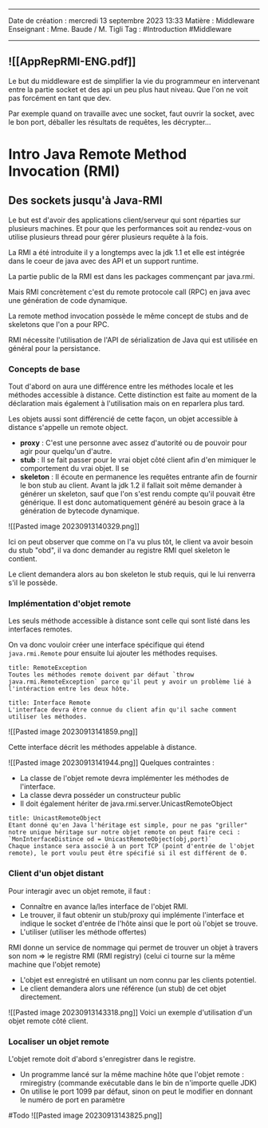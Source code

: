  ---

 Date de création : mercredi 13 septembre 2023 13:33
 Matière : Middleware
 Enseignant : Mme. Baude / M. Tigli
 Tag : #Introduction #Middleware

---
 ![[AppRepRMI-ENG.pdf]]
---

Le but du middleware est de simplifier la vie du programmeur en intervenant entre la partie socket et des api un peu plus haut niveau. Que l'on ne voit pas forcément en tant que dev.

Par exemple quand on travaille avec une socket, faut ouvrir la socket, avec le bon port, déballer les résultats de requêtes, les décrypter...

# Intro Java Remote Method Invocation (RMI)

## Des sockets jusqu'à Java-RMI

Le but est d'avoir des applications client/serveur qui sont réparties sur plusieurs machines. Et pour que les performances soit au rendez-vous on utilise plusieurs thread pour gérer plusieurs requête à la fois.

La RMI a été  introduite il y a longtemps avec la jdk 1.1 et elle est intégrée dans le coeur de java avec des API et un support runtime.

La partie public de la RMI est dans les packages commençant par java.rmi.

Mais RMI concrètement c'est du remote protocole call (RPC) en java avec une génération de code dynamique.

La remote method invocation possède le même concept de stubs and de skeletons que l'on a pour RPC.

RMI nécessite l'utilisation de l'API de sérialization de Java qui est utilisée en général pour la persistance.

### Concepts de base

Tout d'abord on aura une différence entre les méthodes locale et les méthodes accessible à distance. Cette distinction est faite au moment de la déclaration mais également à l'utilisation mais on en reparlera plus tard.

Les objets aussi sont différencié de cette façon, un objet accessible à distance s'appelle un remote object.

- **proxy** : C'est une personne avec assez d'autorité ou de pouvoir pour agir pour quelqu'un d'autre.
- **stub** : Il se fait passer pour le vrai objet côté client afin d'en mimiquer le comportement du vrai objet. Il se 
- **skeleton** : Il écoute en permanence les requêtes entrante afin de fournir le bon stub au client. Avant la jdk 1.2 il fallait soit même demander à générer un skeleton, sauf que l'on s'est rendu compte qu'il pouvait être générique. Il est donc automatiquement généré au besoin grace à la génération de bytecode dynamique.

![[Pasted image 20230913140329.png]]

Ici on peut observer que comme on l'a vu plus tôt, le client va avoir besoin du stub "obd", il va donc demander au registre RMI quel skeleton le contient.

Le client demandera alors au bon skeleton le stub requis, qui le lui renverra s'il le possède.

### Implémentation d'objet remote

Les seuls méthode accessible à distance sont celle qui sont listé dans les interfaces remotes.

On va donc vouloir créer une interface spécifique qui étend `java.rmi.Remote` pour ensuite lui ajouter les méthodes requises.

```ad-bug
title: RemoteException
Toutes les méthodes remote doivent par défaut `throw java.rmi.RemoteException` parce qu'il peut y avoir un problème lié à l'intéraction entre les deux hôte.
```

```ad-attention
title: Interface Remote
L'interface devra être connue du client afin qu'il sache comment utiliser les méthodes.
```

![[Pasted image 20230913141859.png]]

Cette interface décrit les méthodes appelable à distance.

![[Pasted image 20230913141944.png]]
Quelques contraintes :
- La classe de l'objet remote devra implémenter les méthodes de l'interface. 
- La classe devra posséder un constructeur public
- Il doit également hériter de java.rmi.server.UnicastRemoteObject

```ad-info
title: UnicastRemoteObject
Etant donné qu'en Java l'héritage est simple, pour ne pas "griller" notre unique héritage sur notre objet remote on peut faire ceci :
`MonInterfaceDistince od = UnicastRemoteObject(obj,port)`
Chaque instance sera associé à un port TCP (point d'entrée de l'objet remote), le port voulu peut être spécifié si il est différent de 0.
```

### Client d'un objet distant

Pour interagir avec un objet remote, il faut :
- Connaître en avance la/les interface de l'objet RMI.
- Le trouver, il faut obtenir un stub/proxy qui implémente l'interface et indique le socket d'entrée de l'hôte ainsi que le port où l'objet se trouve.
- L'utiliser (utiliser les méthode offertes)

RMI donne un service de nommage qui permet de trouver un objet à travers son nom => le registre RMI (RMI registry) (celui ci tourne sur la même machine que l'objet remote)
- L'objet est enregistré en utilisant un nom connu par les clients potentiel.
- Le client demandera alors une référence (un stub) de cet objet directement.

![[Pasted image 20230913143318.png]]
Voici un exemple d'utilisation d'un objet remote côté client.

### Localiser un objet remote

L'objet remote doit d'abord s'enregistrer dans le registre.
- Un programme lancé sur la même machine hôte que l'objet remote : rmiregistry (commande exécutable dans le bin de n'importe quelle JDK)
- On utilise le port 1099 par défaut, sinon on peut le modifier en donnant le numéro de port en paramètre 

#Todo 
![[Pasted image 20230913143825.png]]

